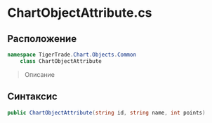 
# ChartObjectAttribute.cs
## Расположение
```csharp
namespace TigerTrade.Chart.Objects.Common  
    class ChartObjectAttribute
```

> Описание

## Синтаксис
```csharp
public ChartObjectAttribute(string id, string name, int points)
```
